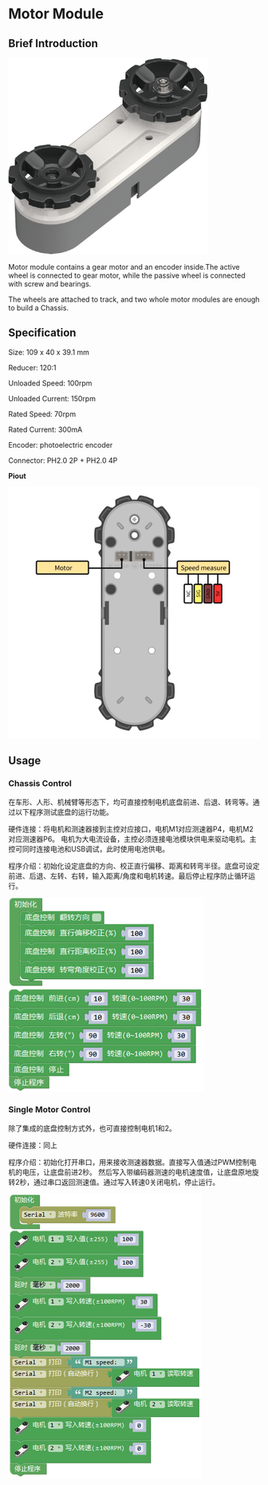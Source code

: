# Motor Module

## Brief Introduction

![](./images/render_motor.png)

Motor module contains a gear motor and an encoder inside.The active wheel is connected to gear motor, while the passive wheel is connected with screw and bearings. 

The wheels are attached to track, and two whole motor modules are enough to build a Chassis.

## Specification

Size: 109 x 40 x 39.1 mm

Reducer: 120:1

Unloaded Speed: 100rpm

Unloaded Current: 150rpm

Rated Speed: 70rpm

Rated Current: 300mA

Encoder: photoelectric encoder

Connector: PH2.0 2P + PH2.0 4P

**Piout**

![](./images/pinout_motor.png)

## Usage

### Chassis Control

在车形、人形、机械臂等形态下，均可直接控制电机底盘前进、后退、转弯等。通过以下程序测试底盘的运行功能。

硬件连接：将电机和测速器接到主控对应接口，电机M1对应测速器P4，电机M2对应测速器P6。
电机为大电流设备，主控必须连接电池模块供电来驱动电机。主控可同时连接电池和USB调试，此时使用电池供电。

程序介绍：初始化设定底盘的方向、校正直行偏移、距离和转弯半径。底盘可设定前进、后退、左转、右转，输入距离/角度和电机转速。最后停止程序防止循环运行。

![](./images/Mixly_example_motor_tankbase.png)

### Single Motor Control

除了集成的底盘控制方式外，也可直接控制电机1和2。

硬件连接：同上

程序介绍：初始化打开串口，用来接收测速器数据。直接写入值通过PWM控制电机的电压，让底盘前进2秒。
然后写入带编码器测速的电机速度值，让底盘原地旋转2秒，通过串口返回测速值。通过写入转速0关闭电机，停止运行。

![](./images/Mixly_example_motor_single.png)
